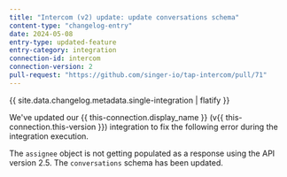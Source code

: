 ```yaml
---
title: "Intercom (v2) update: update conversations schema"
content-type: "changelog-entry"
date: 2024-05-08
entry-type: updated-feature
entry-category: integration
connection-id: intercom
connection-version: 2
pull-request: "https://github.com/singer-io/tap-intercom/pull/71"
---
```

{{ site.data.changelog.metadata.single-integration | flatify }}

We've updated our {{ this-connection.display_name }} (v{{ this-connection.this-version }}) integration to fix the following error during the integration execution.

The `assignee` object is not getting populated as a response using the API version 2.5. The `conversations` schema has been updated.


